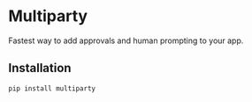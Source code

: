# Multiparty

Fastest way to add approvals and human prompting to your app.


## Installation

```bash
pip install multiparty
```
